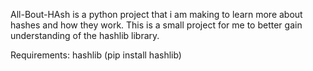 All-Bout-HAsh is a python project that i am making to learn more about hashes and how they work. This is a small project for me to better gain understanding of the hashlib library.

Requirements:
hashlib (pip install hashlib)
